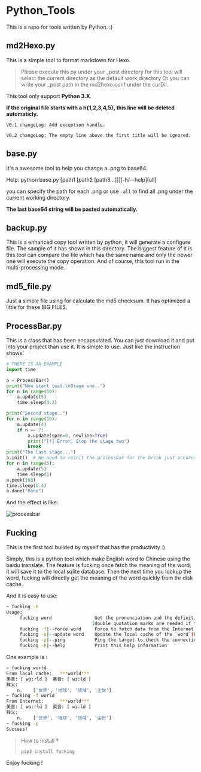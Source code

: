 # Python_Tools

This is a repo for tools written by Python. :)

## md2Hexo.py

This is a simple tool to format markdown for Hexo.
> Please execute this py under your _post directory for this tool will select the current directory as the default work directory
> Or you can write your _post path in the md2hexo.conf under the curDir.

This tool only support **Python 3.X**.

**If the original file starts with a h{1,2,3,4,5}, this line will be deleted automaticly.**

`V0.1 changeLog: Add exception handle.`

`V0.2 changeLog: The empty line above the first title will be ignored.`


## base.py

It's a awesome tool to help you change a .png to base64.

Help: python base.py [path1 [path2 [path3...]]][-h/--help][all]

you can specify the path for each .png or use `-all` to find all .png under the current working directory.

**The last base64 string will be pasted automatically.**

## backup.py

This is a enhanced copy tool written by python, it will generate a configure file. The sample of it has shown in this directory. The biggest feature of it is this tool can compare the file which has the same name and only the newer one will execute the copy operation. And of course, this tool run in the multi-processing mode.

## md5_file.py

Just a simple file using for calculate the md5 checksum. It has optimized a little for these BIG FILES.

## ProcessBar.py

This is a class that has been encapsulated. You can just download it and put into your project than use it. It is simple to use.
Just like the instruction shows:

```python
# THERE IS AN EXAMPLE
import time

a = ProcessBar()
print("Now start test.\nStage one..")
for n in range(10):
    a.update(5)
    time.sleep(0.3)

print("Second stage..")
for n in range(10):
    a.update(4)
    if n == 7:
        a.update(span=0, newline=True)
        print("[!] Error. Stop the stage two")
        break
print("The last stage...")
a.init()  # We need to reinit the processbar for the break just occured instead of the bar will continue from the breakpoint.
for n in range(5):
    a.update(5)
    time.sleep(1)
a.peek(100)
time.sleep(0.4)
a.done("Done")
```

And the effect is like:

![processbar](http://omps875vw.bkt.clouddn.com/processbar.gif)

## Fucking

This is the first tool builded by myself that has the productivity :)

Simply, this is a python tool which make English word to Chinese using the baidu translate. The feature is fucking once fetch the meaning of the word, it will save it to the local sqlite database. Then the next time you lookup the word, fucking will directly get the meaning of the word quickly from thr disk cache.

And it is easy to use:

```bash
~ fucking -h
Usage:
	 fucking word             	 Get the pronunciation and the definition of the `word`.
					            (double quotation marks are needed if the `word` is a phrase or a sentence)
	 fucking -f|--force word  	 Force to fetch data from the Internet
	 fucking -u|--update word 	 Update the local cache of the `word`(Has the same effect of the -f)
	 fucking -p|--ping        	 Ping the target to check the connection
	 fucking -h|--help        	 Print this help information
```

One example is :

```bash
~ fucking world
From local cache:	***world***
美音: [ wɜ:rld ]	英音: [ wɜ:ld ]
释义:
	n.    ['世界', '地球', '领域', '尘世']
~ fucking -f world
From Internet:   	***world***
美音: [ wɜ:rld ]	英音: [ wɜ:ld ]
释义:
	n.    ['世界', '地球', '领域', '尘世']
~ fucking -p
Success!
```

> How to install ?
> ```
> pip3 install fucking
> ```

Enjoy fucking !
